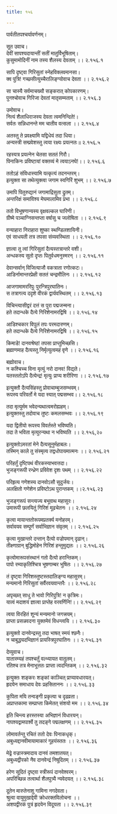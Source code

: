 ```yaml
---
title: १५६

---
```

पार्वतीतपश्चर्यावर्णनम्।  
  
सूत उवाच।  
देवीं सापश्यदायान्तीं सतीं मातुर्विभूषिताम्।  
कुसुमामोदिनीं नाम तस्य शैलस्य देवताम् ।। २.१५६.१  
  
सापि दृष्ट्वा गिरिसुतां स्नेहविक्लवमानसा।  
क्व पुत्रि! गच्छसीत्युच्चैरालिङ्ग्योवाच देवता ।। २.१५६.२  
  
सा चास्यै सर्वमाचख्यौ सङ्करात् कोपकारणम्।  
पुनश्चोवाच गिरिजा देवतां मातृसम्मताम् ।। २.१५६.३  
  
उमोवाच।  
नित्यं शैलाधिराजस्य देवता त्वमनिन्दिते!।  
सर्वतः सन्निधानन्ते मम चातीव वत्सला ।। २.१५६.४  
  
अतस्तु ते प्रवक्ष्यामि यद्विधेयं तदा धिया।  
अन्यस्त्री सम्प्रवेशस्तु त्वया रक्ष्यः प्रयत्नतः॥ २.१५६.५  
  
रहस्यत्र प्रयत्नेन चेतसा सततं गिरौ।  
पिनाकिनः प्रविष्टायां वक्तव्यं मे त्वयाऽनघे!।। २.१५६.६  
  
ततोऽहं संविधास्यामि यत्कृत्यं तदनन्तरम्।  
इत्युक्ता सा तथेत्युक्त्वा जगाम स्वगिरिं शुभम् ।। २.१५६.७  
  
उमापि पितुरुद्यानं जगामाद्रिसुता द्रुतम्।  
अन्तरिक्षं समाविश्य मेघमालामिव प्रभा ।। २.१५६.८  
  
ततो विभूषणान्यस्य वृक्षवल्कल घारिणी।  
ग्रीष्मे पञ्चाग्निसन्तप्ता वर्षासु च जलोषिता ।। २.१५६.९  
  
वन्याहारा निराहारा शुष्का स्थण्डिलशायिनी।  
एवं साधयती तत्र तपसा संव्यवस्थिता ।। २.१५६.१०  
  
ज्ञात्वा तु त्वां गिरिसुतां दैत्यस्तत्रान्तरे वशी।  
अन्धकस्य सुतो दृप्तः पितुर्वधमनुस्मरन् ।। २.१५६.११  
  
देवान्सर्वान् विजित्याजौ वकत्राता रणोत्कटः।  
आडिर्नामान्तरप्रेक्षी सततं चन्द्रमौलिनः ।। २.१५६.१२  
  
आजगामामररिपुः पुरन्त्रिपुरघातिनः।  
स तत्रागत्य ददृशे वीरकं द्वार्यवस्थितम् ।। २.१५६.१३  
  
विचिन्त्यासीद्वरं दत्तं स पुरा पद्मजन्मना।  
हते तदान्धके दैत्ये गिरिशेनामरद्विषि ।। २.१५६.१४  
  
आडिश्चकार विपुलं तपः परमदारुणम्।  
हते तदान्धके दैत्ये गिरिशेनामरद्विषि ।। २.१५६.१५  
  
किमाडे! दानवश्रेष्ठ! तपसा प्राप्तुमिच्छसि।  
ब्रह्माणमाह दैत्यस्तु निर्मृत्युत्वमहं वृणे ।। २.१५६.१६  
  
बह्मोवाच।  
न कश्चिच्च विना मृत्युं नरो दानव! विद्यते।  
यतस्ततोऽपि दैत्येन्द्र! मृत्युः प्राप्य शरीरिणा ।। २.१५६.१७  
  
इत्युक्तौ दैत्यसिंहस्तु प्रोवाचाम्बुजसम्भवम्।  
रूपस्य परिवर्तो मे यदा स्यात् पद्मसम्भव।। २.१५६.१८  
  
तदा मृत्युर्मम भवेदन्यथात्वमरोह्यहम्।  
इत्युक्तस्तु तदोवाच तुष्टः कमलसम्भवः ।। २.१५६.१९  
  
यदा द्वितीयो रूपस्य विवर्तस्ते भविष्यति।  
तदा ते भविता मृत्युरन्यथा न भविष्यति ।। २.१५६,२०  
  
इत्युक्तोऽमरतां मेने दैत्यसूनुर्महाबलः।  
तस्मिन् काले तु संस्मृत्य तद्वधोपायमात्मनः ।। २.१५६.२१  
  
परिहर्तुं दृष्टिपथं वीरकस्याभवत्तदा।  
भुजङ्गरूपी रन्ध्रेण प्रविवेश दृशः पथम् ।। २.१५६.२२  
  
परिहृत्य गणेशस्य दानवोऽसौ सुदुर्जयः।  
अलक्षितो गणेशेन प्रविष्टोऽथ पुरान्तकम् ।।२.१५६.२३  
  
भुजङ्गरूपं सन्त्यज्य बभूवाथ महासुरः।  
उमारूपी छलयितुं गिरिशं मूढचेतनः ।। २.१५६.२४  
  
कृत्वा मायान्ततोरूपमप्रतर्क्य मनोहरम्।  
सर्वावयव सम्पूर्णं सर्वाभिज्ञान संवृतम् ।। २.१५६.२५  
  
कृत्वा मुखान्तरे दन्तान् दैत्यो वज्रोपमान् दृढान्।  
तीक्ष्णाग्रान् बुद्धिमोहेन गिरिशं हन्तुमुद्यतः ।। २.१५६.२६  
  
कृत्वोमारूपसंस्थानं गतो दैत्यो हरान्तिकम्।  
पापो रम्याकृतिश्चित्र भूषणाम्बर भुषितः ।। २.१५६.२७  
  
तं दृष्ट्वा गिरिशस्तुष्टस्तदालिङ्ग्य महासुरम्।  
मन्यमानो गिरिसुतां सर्वैरवयवान्तरैः ।। २.१५६.२८  
  
अपृच्छत् साधु ते भावो गिरिपुत्रि! न कृत्रिमः।  
यात्वं मदाशयं ज्ञात्वा प्राप्तेह वरवर्णिनि!।। २.१५६.२९  
  
त्वया विरहितं शून्यं मन्यमानो जगत्त्रयम्।  
प्राप्ता प्रसन्नवदना युक्तमेवं विधन्त्वयि ।। २.१५६.३०  
  
इत्युक्तो दानवेन्द्रस्तु तदा भाषत् स्मयं श्छनैः।  
न चाबुद्ध्यदभिज्ञानं प्रायस्त्रिपुरघातिनः ।। २.१५६.३१  
  
देव्युवाच।  
यातास्म्यहं तपश्चर्तुं वल्भ्यायत वातुलम्।  
रतिश्च तत्र मेनाभूत्ततः प्राप्ता त्वदन्तिकम् ।। २.१५६.३२  
  
इत्युक्तः शङ्करः शङ्कां काञ्चित् प्राप्यावधारयत्।  
हृदयेन समाधाय देवः प्रहसिताननः ।। २.१५६.३३  
  
कुपिता मयि तन्वङ्गी प्रकृत्या च दृढव्रता।  
अप्राप्तकामा सम्प्राप्ता किमेतत् संशयो मम ।। २.१५६.३४  
  
इति चिन्त्य हरस्तस्या अभिज्ञानं विधारयन्।  
नापश्यद्वामपार्श्वे तु तदङ्गे पद्मलक्षणम् ।। २.१५६.३५  
  
लोमावर्तन्तु रचितं ततो देवः पिनाकधृक्।  
अबुध्यद्दानवीमायामाकारं गूहयंस्ततः ।। २.१५६.३६  
  
मेढ्रे वज्रास्त्रमादाय दानवं तमशातयत्।  
अबुध्यद्वीरको नैव दानवेन्द्रं निषूदितम् ।। २.१५६.३७  
  
हरेण सूदितं दृष्ट्वा स्त्रीरूपं दानवेश्वरम्।  
अपरिच्छिन्न तत्वार्था शैलपुत्र्यै न्यवेदयत् ।। २.१५६.३८  
  
दूतेन मारुतेनाशु गामिना नगदेवता।  
श्रुत्वा वायुमुखाद्देवी क्रोधरक्तविलोचना ।।  
अशपद्वीरकं पुत्रं हृदयेन विदूयता ।। २.१५६.३९